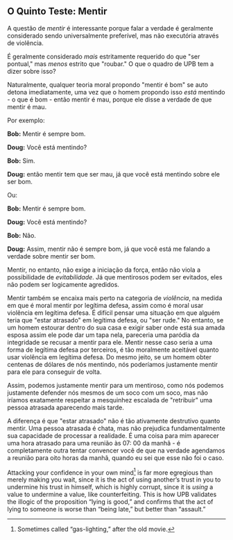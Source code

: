 ## O Quinto Teste: Mentir

A questão de *mentir* é interessante porque falar a verdade é geralmente considerado sendo universalmente preferível, mas não executória através de violência.

É geralmente considerado *mais* estritamente requerido do que "ser pontual," mas *menos* estrito que "roubar." O que o quadro de UPB tem a dizer sobre isso?

Naturalmente, qualquer teoria moral propondo "mentir é bom" se auto detona imediatamente, uma vez que o homem propondo isso *está* mentindo - o que é bom - então mentir é mau, porque ele disse a verdade de que mentir é mau.

Por exemplo:

**Bob:** Mentir é sempre bom.

**Doug:** Você está mentindo?

**Bob:** Sim.

**Doug:** então mentir tem que ser mau, já que você está mentindo sobre ele ser bom.

Ou:

**Bob:** Mentir é sempre bom.

**Doug:** Você está mentindo?

**Bob:** Não.

**Doug:** Assim, mentir não é sempre bom, já que você está me falando a verdade sobre mentir ser bom.

Mentir, no entanto, não exige a iniciação da força, então não viola a possibilidade de *evitabilidade*. Já que mentirosos podem ser evitados, eles não podem ser logicamente agredidos.

Mentir também se encaixa mais perto na categoria de *violência*, na medida em que é moral mentir por legítima defesa, assim como é moral usar violência em legítima defesa. É difícil pensar uma situação em que alguém teria que "estar atrasado" em legítima defesa, ou "ser rude." No entanto, se um homem estourar dentro do sua casa e exigir saber onde está sua amada esposa assim ele pode dar um tapa nela, pareceria uma paródia da integridade se recusar a mentir para ele. Mentir nesse caso seria a uma forma de legítima defesa por terceiros, é tão moralmente aceitável quanto usar violência em legítima defesa. Do mesmo jeito, se um homem obter centenas de dólares de nós mentindo, nós poderíamos justamente mentir para ele para conseguir de volta.

Assim, podemos justamente mentir para um mentiroso, como nós podemos justamente defender nós mesmos de um soco com um soco, mas não iríamos exatamente respeitar a mesquinhez escalada de "retribuir" uma pessoa atrasada aparecendo mais tarde.

A diferença é que "estar atrasado" não é tão ativamente destrutivo quanto mentir. Uma pessoa atrasada é chata, mas não prejudica fundamentalmente sua capacidade de processar a realidade. É uma coisa para mim aparecer uma hora atrasado para uma reunião às 07: 00 da manhã - é completamente outra tentar convencer você de que na verdade agendamos a reunião para oito horas da manhã, quando eu sei que esse não foi o caso.

Attacking your confidence in your own mind[^5] is far more egregious than merely making you wait, since it is the act of using another’s trust in you to undermine his trust in himself, which is highly corrupt, since it is *using* a value to undermine a value, like counterfeiting. This is how UPB validates the illogic of the proposition “lying is good,” and confirms that the act of lying to someone is worse than “being late,” but better than “assault.”

[^5]: Sometimes called “gas-lighting,” after the old movie.